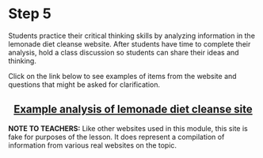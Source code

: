 # Step 5

Students practice their critical thinking skills by analyzing information in the lemonade diet cleanse website. After students have time to complete their analysis, hold a class discussion so students can share their ideas and thinking.

Click on the link below to see examples of items from the website and questions that might be asked for clarification.

## <div align="center">[Example analysis of lemonade diet cleanse site]()</div>

<!-- ***needs Links!!! -->

**NOTE TO TEACHERS:** Like other websites used in this module, this site is fake for purposes of the lesson. It does represent a compilation of information from various real websites on the topic.